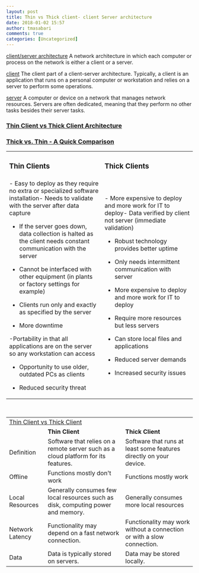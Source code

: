```yaml
---
layout: post
title: Thin vs Thick client- client Server architecture
date: 2018-01-02 15:57
author: tmasabari
comments: true
categories: [Uncategorized]
---
```

<a href="https://www.webopedia.com/TERM/C/client_server_architecture.html">client/server architecture</a>
A network architecture in which each computer or process on the network is either a client or a server.

<a href="https://www.webopedia.com/TERM/C/client.html">client</a>
The client part of a client-server architecture. Typically, a client is an application that runs on a personal computer or workstation and relies on a server to perform some operations.

<a href="https://www.webopedia.com/TERM/S/server.html">server</a>
A computer or device on a network that manages network resources. Servers are often dedicated, meaning that they perform no other tasks besides their server tasks.
<h3 class="entry-title"><a href="https://richhewlett.com/2008/12/02/thin-client-vs-thick-client-architecture/">Thin Client vs Thick Client Architecture</a></h3>
<h3><a href="https://www.webopedia.com/DidYouKnow/Hardware_Software/thin_client.asp">Thick vs. Thin - A Quick Comparison</a></h3>
<div>
<table id="table5" border="0" cellpadding="3">
<tbody>
<tr>
<td>
<h3>Thin Clients</h3>
</td>
<td>
<h3>Thick Clients</h3>
</td>
</tr>
<tr>
<td>- Easy to deploy as they require no extra or specialized software installation- Needs to validate with the server after data capture

- If the server goes down, data collection is halted as the client needs constant communication with the server

- Cannot be interfaced with other equipment (in plants or factory settings for example)

- Clients run only and exactly as specified by the server

- More downtime

-Portability in that all applications are on the server so any workstation can access

- Opportunity to use older, outdated PCs as clients

- Reduced security threat</td>
<td>- More expensive to deploy and more work for IT to deploy- Data verified by client not server (immediate validation)

- Robust technology provides better uptime

- Only needs intermittent communication with server

- More expensive to deploy and more work for IT to deploy

- Require more resources but less servers

- Can store local files and applications

- Reduced server demands

- Increased security issues</td>
</tr>
</tbody>
</table>
</div>
&nbsp;
<div class="d001"></div>
<table cellspacing="0" cellpadding="0">
<tbody>
<tr>
<td class="tdTableHeaderCell" colspan="3"><a href="https://simplicable.com/new/thin-client-vs-thick-client"><span class="darkyh2">Thin Client vs Thick Client</span></a></td>
</tr>
<tr>
<td class="tdTableCell"></td>
<td class="tdTableCell"><span class="blogy"><strong>Thin Client</strong></span></td>
<td class="tdTableCell"><span class="blogy"><strong>Thick Client</strong></span></td>
</tr>
<tr>
<td class="tdTableCell"><span class="blogy">Definition</span></td>
<td class="tdTableCell"><span class="blogy">Software that relies on a remote server such as a cloud platform for its features.</span></td>
<td class="tdTableCell"><span class="blogy">Software that runs at least some features directly on your device.</span></td>
</tr>
<tr>
<td class="tdTableCell"><span class="blogy">Offline</span></td>
<td class="tdTableCell"><span class="blogy">Functions mostly don't work</span></td>
<td class="tdTableCell"><span class="blogy">Functions mostly work</span></td>
</tr>
<tr>
<td class="tdTableCell"><span class="blogy">Local Resources</span></td>
<td class="tdTableCell"><span class="blogy">Generally consumes few local resources such as disk, computing power and memory.</span></td>
<td class="tdTableCell"><span class="blogy">Generally consumes more local resources</span></td>
</tr>
<tr>
<td class="tdTableCell"><span class="blogy">Network Latency</span></td>
<td class="tdTableCell"><span class="blogy">Functionality may depend on a fast network connection.</span></td>
<td class="tdTableCell"><span class="blogy">Functionality may work without a connection or with a slow connection.</span></td>
</tr>
<tr>
<td class="tdTableCell"><span class="blogy">Data</span></td>
<td class="tdTableCell"><span class="blogy">Data is typically stored on servers.</span></td>
<td class="tdTableCell"><span class="blogy">Data may be stored locally.</span></td>
</tr>
</tbody>
</table>
